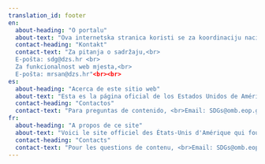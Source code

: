 ```yaml
---
translation_id: footer
en:
  about-heading: "O portalu"
  about-text: "Ova internetska stranica koristi se za koordinaciju nacionalnih aktivnosti razvoja, proizvodnje i diseminacije pokazatelja održivog razvoja Republike Hrvatske. Ciljevi održivog razvoja i definirani pokazatelji za praćenje ostvarenja istih iz UN-ove Agende 2030. za održivi razvoj pružaju novi okvir politike širom svijeta u smjeru okončanja svih oblika siromaštva, borbe protiv nejednakosti i rješavanja klimatskih promjena. Održava ju Državni zavod za statistiku.  [Izjava o pristupačnosti] (https://www.dzs.hr/Hrv/about_us/izjava_o_pristupacnosti.htm)"
  contact-heading: "Kontakt"
  contact-text: "Za pitanja o sadržaju,<br>
  E-pošta: sdg@dzs.hr <br>
  Za funkcionalnost web mjesta,<br>
  E-pošta: mrsan@dzs.hr"<br><br>
es:
  about-heading: "Acerca de este sitio web"
  about-text: "Esta es la página oficial de los Estados Unidos de América, proporcionando información para estadisticas nacionales de los indicadores globales de los Objetivos de Desarrollo Sostenible (ODS) de las Naciones Unidas. Este sitio web se desarrolló en colaboración con las siguientes agencias: Office of Management and Budget, US Department of State, US General Services Administration y US Office of Science and Technology Policy."
  contact-heading: "Contactos"
  contact-text: "Para preguntas de contenido, <br>Email: SDGs@omb.eop.gov <br>Para preguntas tecnicas sobre el sitio web, <br>Email: datagov@gsa.gov"
fr:
  about-heading: "A propos de ce site"
  about-text: "Voici le site officiel des États-Unis d'Amérique qui fournit des informations sur les indicateurs nationaux des Objectifs de développement durable (ODD) des Nations Unies. Ce site est élaboré en collaboration avec les agences suivantes: Office of Management and Budget, US Department of State, US General Services Administration y US Office of Science and Technology Policy."
  contact-heading: "Contacts"
  contact-text: "Pour les questions de contenu, <br>Email: SDGs@omb.eop.gov <br>Pour des questions techniques sur le site, <br>Email: datagov@gsa.gov"
---
```

